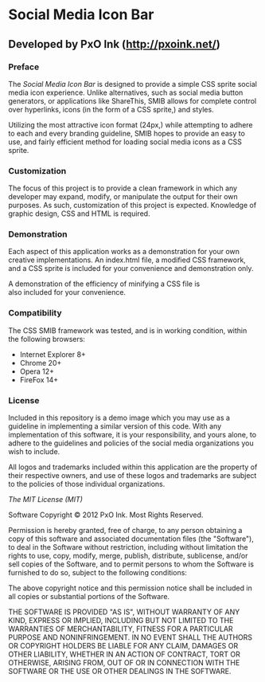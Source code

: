 # Social Media Icon Bar

## Developed by PxO Ink (http://pxoink.net/)

### Preface

The *Social Media Icon Bar* is designed to provide a simple
CSS sprite social media icon experience. Unlike alternatives,
such as social media button generators, or applications like
ShareThis, SMIB allows for complete control over hyperlinks, 
icons (in the form of a CSS sprite,) and styles.

Utilizing the most attractive icon format (24px,) while
attempting to adhere to each and every branding guideline,
SMIB hopes to provide an easy to use, and fairly efficient 
method for loading social media icons as a CSS sprite.

### Customization

The focus of this project is to provide a clean framework 
in which any developer may expand, modify, or manipulate 
the output for their own purposes. As such, customization 
of this project is expected. Knowledge of graphic design, 
CSS and HTML is required.

### Demonstration

Each aspect of this application works as a demonstration for 
your own creative implementations. An index.html file, a 
modified CSS framework, and a CSS sprite is included for 
your convenience and demonstration only.

A demonstration of the efficiency of minifying a CSS file is  
also included for your convenience.

### Compatibility

The CSS SMIB framework was tested, and is in working condition, 
within the following browsers:

* Internet Explorer 8+
* Chrome 20+
* Opera 12+
* FireFox 14+

### License

Included in this repository is a demo image which you may use 
as a guideline in implementing a similar version of this code. 
With any implementation of this software, it is your responsibility, 
and yours alone, to adhere to the guidelines and policies of 
the social media organizations you wish to include.

All logos and trademarks included within this application are 
the property of their respective owners, and use of these logos 
and trademarks are subject to the policies of those individual 
organizations.

*The MIT License (MIT)*

Software Copyright &copy; 2012 PxO Ink. Most Rights Reserved.

Permission is hereby granted, free of charge, to any person obtaining a copy of this software and associated documentation files (the "Software"), to deal in the Software without restriction, including without limitation the rights to use, copy, modify, merge, publish, distribute, sublicense, and/or sell copies of the Software, and to permit persons to whom the Software is furnished to do so, subject to the following conditions:

The above copyright notice and this permission notice shall be included in all copies or substantial portions of the Software.

THE SOFTWARE IS PROVIDED "AS IS", WITHOUT WARRANTY OF ANY KIND, EXPRESS OR IMPLIED, INCLUDING BUT NOT LIMITED TO THE WARRANTIES OF MERCHANTABILITY, FITNESS FOR A PARTICULAR PURPOSE AND NONINFRINGEMENT. IN NO EVENT SHALL THE AUTHORS OR COPYRIGHT HOLDERS BE LIABLE FOR ANY CLAIM, DAMAGES OR OTHER LIABILITY, WHETHER IN AN ACTION OF CONTRACT, TORT OR OTHERWISE, ARISING FROM, OUT OF OR IN CONNECTION WITH THE SOFTWARE OR THE USE OR OTHER DEALINGS IN THE SOFTWARE.
